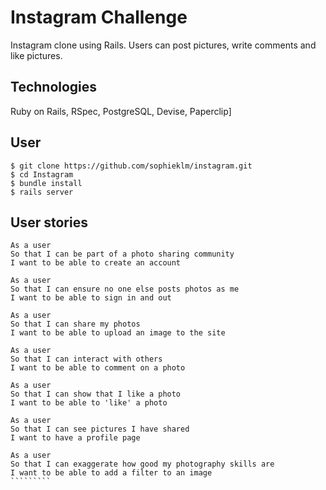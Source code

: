 Instagram Challenge
===================

Instagram clone using Rails. Users can post pictures, write comments and like pictures.

Technologies
-----------

Ruby on Rails, RSpec, PostgreSQL, Devise, Paperclip]

User
-------------
````
$ git clone https://github.com/sophieklm/instagram.git
$ cd Instagram
$ bundle install
$ rails server
````


User stories
--------
`````````````
As a user
So that I can be part of a photo sharing community
I want to be able to create an account

As a user
So that I can ensure no one else posts photos as me
I want to be able to sign in and out

As a user
So that I can share my photos
I want to be able to upload an image to the site

As a user
So that I can interact with others
I want to be able to comment on a photo

As a user
So that I can show that I like a photo
I want to be able to 'like' a photo

As a user
So that I can see pictures I have shared
I want to have a profile page

As a user
So that I can exaggerate how good my photography skills are
I want to be able to add a filter to an image
`````````
